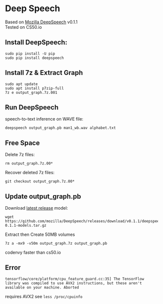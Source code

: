 # Deep Speech

Based on [Mozilla DeepSpeech](https://github.com/mozilla/DeepSpeech) v0.1.1  
Tested on CS50.io

## Install DeepSpeech:

    sudo pip install -U pip
    sudo pip install deepspeech

## Install 7z & Extract Graph

    sudo apt update
    sudo apt install p7zip-full
    7z e output_graph.7z.001 
    
## Run DeepSpeech
speech-to-text inference on WAVE file:

    deepspeech output_graph.pb man1_wb.wav alphabet.txt
    
## Free Space
Delete 7z files:

    rm output_graph.7z.00*

Recover deleted 7z files:  

    git checkout output_graph.7z.00*

## Update output_graph.pb

Download [latest release](https://github.com/mozilla/DeepSpeech/releases) model:

    wget https://github.com/mozilla/DeepSpeech/releases/download/v0.1.1/deepspeech-0.1.1-models.tar.gz
    
Extract then Create 50MB volumes

    7z a -mx9 -v50m output_graph.7z output_graph.pb
    
codenvy faster than cs50.io
 
## Error

`tensorflow/core/platform/cpu_feature_guard.cc:35] The TensorFlow library was compiled to use AVX2 instructions, but these aren't available on your machine.
Aborted`

requires AVX2 see `less /proc/cpuinfo`